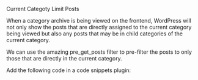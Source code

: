 Current Categoty Limit Posts

When a category archive is being viewed on the frontend, WordPress will not only show the posts that are directly assigned to the current category being viewed but also any posts that may be in child categories of the current category.

We can use the amazing pre_get_posts filter to pre-filter the posts to only those that are directly in the current category.

Add the following code in a code snippets plugin:

